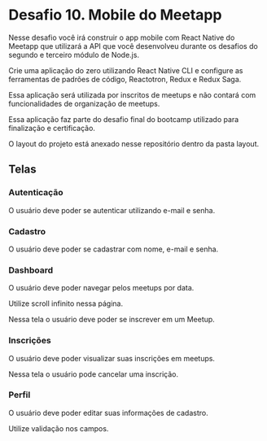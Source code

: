 # Desafio 10. Mobile do Meetapp

Nesse desafio você irá construir o app mobile com React Native do Meetapp que utilizará a API que você desenvolveu durante os desafios do segundo e terceiro módulo de Node.js.

Crie uma aplicação do zero utilizando React Native CLI e configure as ferramentas de padrões de código, Reactotron, Redux e Redux Saga.

Essa aplicação será utilizada por inscritos de meetups e não contará com funcionalidades de organização de meetups.

Essa aplicação faz parte do desafio final do bootcamp utilizado para finalização e certificação.

O layout do projeto está anexado nesse repositório dentro da pasta layout.

## Telas

### Autenticação

O usuário deve poder se autenticar utilizando e-mail e senha.

### Cadastro

O usuário deve poder se cadastrar com nome, e-mail e senha.

### Dashboard

O usuário deve poder navegar pelos meetups por data.

Utilize scroll infinito nessa página.

Nessa tela o usuário deve poder se inscrever em um Meetup.

### Inscrições

O usuário deve poder visualizar suas inscrições em meetups.

Nessa tela o usuário pode cancelar uma inscrição.

### Perfil

O usuário deve poder editar suas informações de cadastro.

Utilize validação nos campos.
